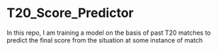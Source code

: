 # T20_Score_Predictor
In this repo, I am training a model on the basis of past T20 matches to predict the final score from the situation at some instance of match
